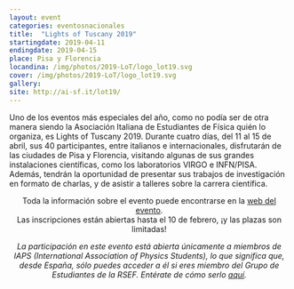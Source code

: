 ```yaml
---
layout: event
categories: eventosnacionales
title:  "Lights of Tuscany 2019"
startingdate: 2019-04-11
endingdate: 2019-04-15
place: Pisa y Florencia
locandina: /img/photos/2019-LoT/logo_lot19.svg
cover: /img/photos/2019-LoT/logo_lot19.svg
gallery:
site: http://ai-sf.it/lot19/
---
```


Uno de los eventos más especiales del año, como no podía ser de otra manera siendo la Asociación Italiana de Estudiantes de Física quién lo organiza, es Lights of Tuscany 2019. Durante cuatro días, del 11 al 15 de abril, sus 40 participantes, entre italianos e internacionales, disfrutarán de las ciudades de Pisa y Florencia, visitando algunas de sus grandes instalaciones científicas, como los laboratorios VIRGO e INFN/PISA. Además, tendrán la oportunidad de presentar sus trabajos de investigación en formato de charlas, y de asistir a talleres sobre la carrera científica.

<center>Toda la información sobre el evento puede encontrarse en la <a href="http://ai-sf.it/lot19/index.html">web del evento</a>.</center>
<center>Las inscripciones están abiertas hasta el 10 de febrero, ¡y las plazas son limitadas!</center>

<p><center><i>La participación en este evento está abierta únicamente a miembros de IAPS (International Association of Physics Students), lo que significa que, desde España, sólo puedes acceder a él si eres miembro del Grupo de Estudiantes de la RSEF. Entérate de cómo serlo <a href="/inscripcion/">aquí</a>.</i></center></p>
